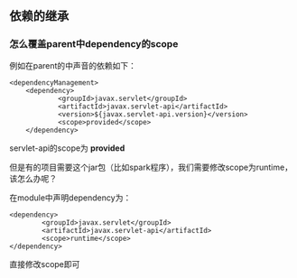 ## 依赖的继承

### 怎么覆盖parent中dependency的scope

例如在parent的<dependencyManagement>中声音的依赖如下：

```
<dependencyManagement>
	<dependency>
            <groupId>javax.servlet</groupId>
            <artifactId>javax.servlet-api</artifactId>
            <version>${javax.servlet-api.version}</version>
            <scope>provided</scope>
    </dependency>
```

servlet-api的scope为 **provided**

但是有的项目需要这个jar包（比如spark程序），我们需要修改scope为runtime， 该怎么办呢？

在module中声明dependency为：

```
<dependency>
        <groupId>javax.servlet</groupId>
        <artifactId>javax.servlet-api</artifactId>
        <scope>runtime</scope>
</dependency>

```
直接修改scope即可
